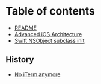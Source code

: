 # Table of contents

* [README](README.md)
* [Advanced iOS Architecture](advanced-ios-architecture.md)
* [Swift NSObject subclass init](swift-nsobject-subclass-init.md)

## History

* [No iTerm anymore](history/no-iterm-anymore.md)

